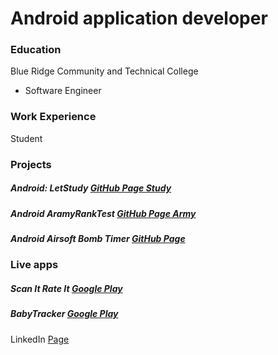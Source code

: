 # Android application developer

### Education
Blue Ridge Community and Technical College
- Software Engineer

### Work Experience
Student


### Projects
##### Android: LetStudy [GitHub Page Study](https://github.com/spamshot/LetStudy)
##### Android AramyRankTest [GitHub Page Army](https://github.com/spamshot/ArmyRankTest)
##### Android Airsoft Bomb Timer [GitHub Page](https://github.com/spamshot/RandomBomb)


### Live apps


##### Scan It Rate It [Google Play](https://play.google.com/store/apps/details?id=com.spam.ratingdemo)
##### BabyTracker [Google Play](https://play.google.com/store/apps/details?id=com.spam.babytracker)




























LinkedIn [Page](https://www.linkedin.com/in/kylanhill001/)
